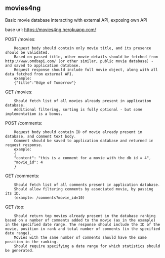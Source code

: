 ## movies4ng
Basic movie database interacting with external API, exposing own API

base url: https://movies4ng.herokuapp.com/ 

POST /movies:

        ​Request body should contain only movie title, and its presence should be validated.
        Based on passed title, other movie details should be fetched from http://www.omdbapi.com/ (or other similar, public movie database) - and saved to application database.
        Request response should include full movie object, along with all data fetched from external API.
        example:
        {"title":"Edge of Tomorrow"}
        

GET /movies:

        ​Should fetch list of all movies already present in application database.
        Additional filtering, sorting is fully optional - but some implementation is a bonus.

POST /comments:

        ​Request body should contain ID of movie already present in database, and comment text body.
        Comment should be saved to application database and returned in request response.
        example:
        {
        "content": "this is a comment for a movie with the db id = 4",
        "movie_id": 4
        }

GET /comments:

        ​Should fetch list of all comments present in application database.
        Should allow filtering comments by associated movie, by passing its ID.
        (example: /comments?movie_id=10)

GET /top:

        ​Should return top movies already present in the database ranking based on a number of comments added to the movie (as in the example) in the specified date range. The response should include the ID of the movie, position in rank and total number of comments (in the specified date range).
        Movies with the same number of comments should have the same position in the ranking.
        Should require specifying a date range for which statistics should be generated.


